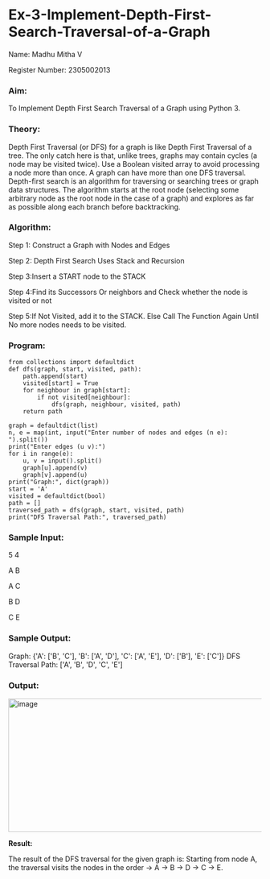 # Ex-3-Implement-Depth-First-Search-Traversal-of-a-Graph

Name: Madhu Mitha V

Register Number: 2305002013

### Aim:
To Implement Depth First Search Traversal of a Graph using Python 3.

### Theory:

Depth First Traversal (or DFS) for a graph is like Depth First Traversal of a tree. 
The only catch here is that, unlike trees, graphs may contain cycles (a node may be visited twice). 
Use a Boolean visited array to avoid processing a node more than once. 
A graph can have more than one DFS traversal. Depth-first search is an algorithm for traversing or searching trees or graph data structures. 
The algorithm starts at the root node (selecting some arbitrary node as the root node in the case of a graph) and explores as far as possible along each branch before backtracking. 

### Algorithm:

Step 1: Construct a Graph with Nodes and Edges

Step 2: Depth First Search Uses Stack and Recursion

Step 3:Insert a START node to the STACK

Step 4:Find its Successors Or neighbors and Check whether the node is visited or not

Step 5:If Not Visited, add it to the STACK. Else Call The Function Again Until No more nodes needs to be visited.


### Program:
```
from collections import defaultdict
def dfs(graph, start, visited, path):
    path.append(start)
    visited[start] = True
    for neighbour in graph[start]:
        if not visited[neighbour]:
            dfs(graph, neighbour, visited, path)
    return path

graph = defaultdict(list)
n, e = map(int, input("Enter number of nodes and edges (n e): ").split())
print("Enter edges (u v):")
for i in range(e):
    u, v = input().split()
    graph[u].append(v)
    graph[v].append(u)
print("Graph:", dict(graph))
start = 'A'
visited = defaultdict(bool)
path = []
traversed_path = dfs(graph, start, visited, path)
print("DFS Traversal Path:", traversed_path)
```

### Sample Input:
5 4

A B

A C

B D

C E

### Sample Output:
Graph: {'A': ['B', 'C'], 'B': ['A', 'D'], 'C': ['A', 'E'], 'D': ['B'], 'E': ['C']}
DFS Traversal Path: ['A', 'B', 'D', 'C', 'E']

### Output:
<img width="836" height="265" alt="image" src="https://github.com/user-attachments/assets/2eb59e49-20ae-4a4f-8010-0a1b1d2e4839" />

**Result:** 

The result of the DFS traversal for the given graph is: Starting from node A, the traversal visits the nodes in the order → A → B → D → C → E.
